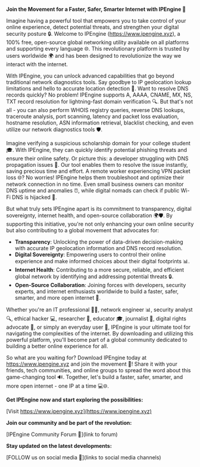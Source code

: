 **Join the Movement for a Faster, Safer, Smarter Internet with IPEngine 🚀**

Imagine having a powerful tool that empowers you to take control of your online experience, detect potential threats, and strengthen your digital security posture 🔒. Welcome to IPEngine (https://www.ipengine.xyz), a 100% free, open-source global networking utility available on all platforms and supporting every language 🌐. This revolutionary platform is trusted by users worldwide 🌍 and has been designed to revolutionize the way we interact with the internet.

With IPEngine, you can unlock advanced capabilities that go beyond traditional network diagnostics tools. Say goodbye to IP geolocation lookup limitations and hello to accurate location detection 📍. Want to resolve DNS records quickly? No problem! IPEngine supports A, AAAA, CNAME, MX, NS, TXT record resolution for lightning-fast domain verification 🔍. But that's not all - you can also perform WHOIS registry queries, reverse DNS lookups, traceroute analysis, port scanning, latency and packet loss evaluation, hostname resolution, ASN information retrieval, blacklist checking, and even utilize our network diagnostics tools 🛡️.

Imagine verifying a suspicious scholarship domain for your college student 🎓. With IPEngine, they can quickly identify potential phishing threats and ensure their online safety. Or picture this: a developer struggling with DNS propagation issues 🔩. Our tool enables them to resolve the issue instantly, saving precious time and effort. A remote worker experiencing VPN packet loss 🌐? No worries! IPEngine helps them troubleshoot and optimize their network connection in no time. Even small business owners can monitor DNS uptime and anomalies ⏰, while digital nomads can check if public Wi-Fi DNS is hijacked 📡.

But what truly sets IPEngine apart is its commitment to transparency, digital sovereignty, internet health, and open-source collaboration 🌍🛡️. By supporting this initiative, you're not only enhancing your own online security but also contributing to a global movement that advocates for:

* **Transparency**: Unlocking the power of data-driven decision-making with accurate IP geolocation information and DNS record resolution.
* **Digital Sovereignty**: Empowering users to control their online experience and make informed choices about their digital footprints 📊.
* **Internet Health**: Contributing to a more secure, reliable, and efficient global network by identifying and addressing potential threats 🔒.
* **Open-Source Collaboration**: Joining forces with developers, security experts, and internet enthusiasts worldwide to build a faster, safer, smarter, and more open internet 🚀.

Whether you're an IT professional 👨‍💻, network engineer 📊, security analyst 🔍, ethical hacker 💻, researcher 🔬, educator 🎓, journalist 📰, digital rights advocate 💪, or simply an everyday user 🤖, IPEngine is your ultimate tool for navigating the complexities of the internet. By downloading and utilizing this powerful platform, you'll become part of a global community dedicated to building a better online experience for all.

So what are you waiting for? Download IPEngine today at https://www.ipengine.xyz and join the movement 🚀! Share it with your friends, tech communities, and online groups to spread the word about this game-changing tool 🔊. Together, let's build a faster, safer, smarter, and more open internet - one IP at a time 💻🌐.

**Get IPEngine now and start exploring the possibilities:**

[Visit https://www.ipengine.xyz](https://www.ipengine.xyz)

**Join our community and be part of the revolution:**

[IPEngine Community Forum 📢](link to forum)

**Stay updated on the latest developments:**

[FOLLOW us on social media 🔁](links to social media channels)